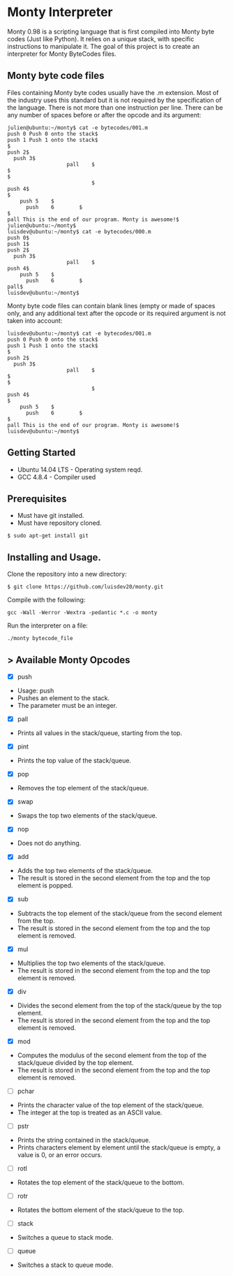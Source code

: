 # Monty Interpreter
Monty 0.98 is a scripting language that is first compiled into Monty byte codes (Just like Python). It relies on a unique stack, with specific instructions to manipulate it. The goal of this project is to create an interpreter for Monty ByteCodes files.

## Monty byte code files
Files containing Monty byte codes usually have the .m extension. Most of the industry uses this standard but it is not required by the specification of the language. There is not more than one instruction per line. There can be any number of spaces before or after the opcode and its argument:
```
julien@ubuntu:~/monty$ cat -e bytecodes/001.m
push 0 Push 0 onto the stack$
push 1 Push 1 onto the stack$
$
push 2$
  push 3$
                   pall    $
$
$
                           $
push 4$
$
    push 5    $
      push    6        $
$
pall This is the end of our program. Monty is awesome!$
julien@ubuntu:~/monty$
luisdev@ubuntu:~/monty$ cat -e bytecodes/000.m
push 0$
push 1$
push 2$
  push 3$
                   pall    $
push 4$
    push 5    $
      push    6        $
pall$
luisdev@ubuntu:~/monty$
```
Monty byte code files can contain blank lines (empty or made of spaces only, and any additional text after the opcode or its required argument is not taken into account:
```
luisdev@ubuntu:~/monty$ cat -e bytecodes/001.m
push 0 Push 0 onto the stack$
push 1 Push 1 onto the stack$
$
push 2$
  push 3$
                   pall    $
$
$
                           $
push 4$
$
    push 5    $
      push    6        $
$
pall This is the end of our program. Monty is awesome!$
luisdev@ubuntu:~/monty$
```
##  Getting Started
* Ubuntu 14.04 LTS - Operating system reqd.
* GCC 4.8.4 - Compiler used

## Prerequisites
* Must have git installed.
* Must have repository cloned.
```
$ sudo apt-get install git
```
## Installing and Usage.
Clone the repository into a new directory:
```
$ git clone https://github.com/luisdev20/monty.git
```
Compile with the following:
```
gcc -Wall -Werror -Wextra -pedantic *.c -o monty
```
Run the interpreter on a file:
```
./monty bytecode_file
```
## > Available Monty Opcodes
- [x] push
 * Usage: push <int>
 * Pushes an element to the stack.
 * The parameter <int> must be an integer.
- [x] pall
 * Prints all values in the stack/queue, starting from the top.
- [x] pint
 * Prints the top value of the stack/queue.
- [x] pop
 * Removes the top element of the stack/queue.
- [x] swap
 * Swaps the top two elements of the stack/queue.
- [x] nop
 * Does not do anything.
- [x] add
 * Adds the top two elements of the stack/queue.
 * The result is stored in the second element from the top and the top element is popped.
- [x] sub
 * Subtracts the top element of the stack/queue from the second element from the top.
 * The result is stored in the second element from the top and the top element is removed.
- [x] mul
 * Multiplies the top two elements of the stack/queue.
 * The result is stored in the second element from the top and the top element is removed.
- [x] div
 * Divides the second element from the top of the stack/queue by the top element.
 * The result is stored in the second element from the top and the top element is removed.
- [x] mod
 * Computes the modulus of the second element from the top of the stack/queue divided by the top element.
 * The result is stored in the second element from the top and the top element is removed.
- [ ] pchar
 * Prints the character value of the top element of the stack/queue.
 * The integer at the top is treated as an ASCII value.
- [ ] pstr
 * Prints the string contained in the stack/queue.
 * Prints characters element by element until the stack/queue is empty, a value is 0, or an error occurs.
- [ ] rotl
 * Rotates the top element of the stack/queue to the bottom.
- [ ] rotr
 * Rotates the bottom element of the stack/queue to the top.
- [ ] stack
 * Switches a queue to stack mode.
- [ ] queue
 * Switches a stack to queue mode.
